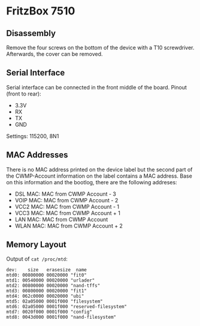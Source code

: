 # FritzBox 7510

## Disassembly
Remove the four screws on the bottom of the device with a T10 screwdriver. Afterwards, the cover can be removed.

## Serial Interface
Serial interface can be connected in the front middle of the board.
Pinout (front to rear):
- 3.3V
- RX
- TX
- GND

Settings: 115200, 8N1

## MAC Addresses
There is no MAC address printed on the device label but the second part of the CWMP-Account information on the label contains a MAC address.
Base on this information and the bootlog, there are the following addreses:
- DSL MAC: MAC from CWMP Account - 3
- VOIP MAC: MAC from CWMP Account - 2
- VCC2 MAC: MAC from CWMP Account - 1
- VCC3 MAC: MAC from CWMP Account + 1
- LAN MAC: MAC from CWMP Account
- WLAN MAC: MAC from CWMP Account + 2

## Memory Layout
Output of ```cat /proc/mtd```:
```
dev:    size   erasesize  name
mtd0: 00800000 00020000 "fit0"
mtd1: 00540000 00020000 "urlader"
mtd2: 00800000 00020000 "nand-tffs"
mtd3: 00800000 00020000 "fit1"
mtd4: 062c0000 00020000 "ubi"
mtd5: 02a05000 0001f000 "filesystem"
mtd6: 02a05000 0001f000 "reserved-filesystem"
mtd7: 0020f000 0001f000 "config"
mtd8: 0043d000 0001f000 "nand-filesystem"
```

